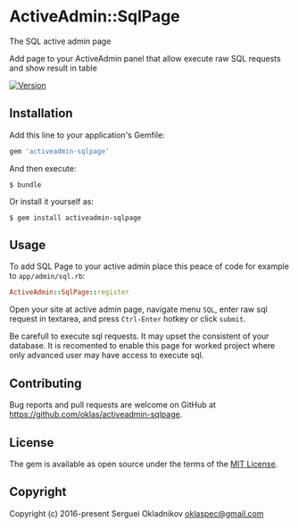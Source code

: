 # ActiveAdmin::SqlPage

The SQL active admin page

Add page to your ActiveAdmin panel that allow execute raw SQL requests and show result in table

[![Version](http://img.shields.io/gem/v/activeadmin-sqlpage.svg)](https://rubygems.org/gems/activeadmin-sqlpage)

## Installation

Add this line to your application's Gemfile:

```ruby
gem 'activeadmin-sqlpage'
```

And then execute:

    $ bundle

Or install it yourself as:

    $ gem install activeadmin-sqlpage

## Usage

To add SQL Page to your active admin place this peace of code for example to `app/admin/sql.rb`:

```ruby
ActiveAdmin::SqlPage::register
```

Open your site at active admin page, navigate menu `SQL`, enter raw sql request in textarea, and press `Ctrl-Enter` hotkey or click `submit`.

Be carefull to execute sql requests. It may upset the consistent of your database. It is recomented to enable this page for worked project where only advanced user may have access to execute sql.

## Contributing

Bug reports and pull requests are welcome on GitHub at https://github.com/oklas/activeadmin-sqlpage.

## License

The gem is available as open source under the terms of the [MIT License](http://opensource.org/licenses/MIT).

## Copyright

Copyright (c) 2016-present Serguei Okladnikov <oklaspec@gmail.com>
